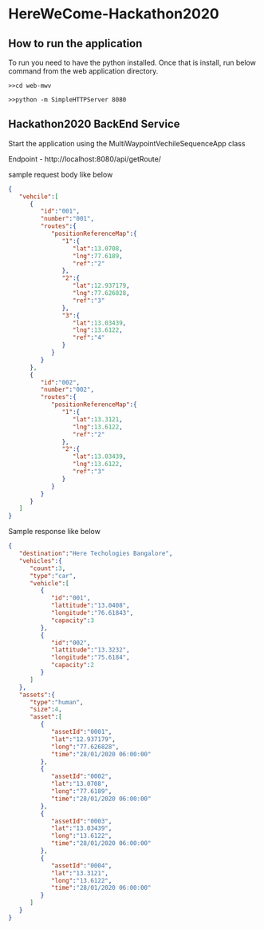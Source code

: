 # HereWeCome-Hackathon2020

## How to run the application
To run you need to have the python installed. Once that is install, run below command from the web application directory.

`>>cd web-mwv`

`>>python -m SimpleHTTPServer 8080`

## Hackathon2020 BackEnd Service

Start the application using the MultiWaypointVechileSequenceApp class

Endpoint - http://localhost:8080/api/getRoute/

sample request body like below

```json
{ 
   "vehcile":[ 
      { 
         "id":"001",
         "number":"001",
         "routes":{ 
            "positionReferenceMap":{ 
               "1":{ 
                  "lat":13.0708,
                  "lng":77.6189,
                  "ref":"2"
               },
               "2":{ 
                  "lat":12.937179,
                  "lng":77.626828,
                  "ref":"3"
               },
               "3":{ 
                  "lat":13.03439,
                  "lng":13.6122,
                  "ref":"4"
               }
            }
         }
      },
      { 
         "id":"002",
         "number":"002",
         "routes":{ 
            "positionReferenceMap":{ 
               "1":{ 
                  "lat":13.3121,
                  "lng":13.6122,
                  "ref":"2"
               },
               "2":{ 
                  "lat":13.03439,
                  "lng":13.6122,
                  "ref":"3"
               }
            }
         }
      }
   ]
}

```



Sample response like below
```json
{ 
   "destination":"Here Techologies Bangalore",
   "vehicles":{ 
      "count":3,
      "type":"car",
      "vehicle":[ 
         { 
            "id":"001",
            "lattitude":"13.0408",
            "longitude":"76.61843",
            "capacity":3
         },
         { 
            "id":"002",
            "lattitude":"13.3232",
            "longitude":"75.6184",
            "capacity":2
         }
      ]
   },
   "assets":{ 
      "type":"human",
      "size":4,
      "asset":[ 
         { 
            "assetId":"0001",
            "lat":"12.937179",
            "long":"77.626828",
            "time":"28/01/2020 06:00:00"
         },
         { 
            "assetId":"0002",
            "lat":"13.0708",
            "long":"77.6189",
            "time":"28/01/2020 06:00:00"
         },
         { 
            "assetId":"0003",
            "lat":"13.03439",
            "long":"13.6122",
            "time":"28/01/2020 06:00:00"
         },
         { 
            "assetId":"0004",
            "lat":"13.3121",
            "long":"13.6122",
            "time":"28/01/2020 06:00:00"
         }
      ]
   }
}

```



